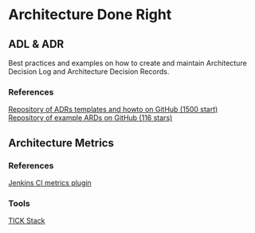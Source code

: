 # Architecture Done Right

## ADL & ADR
Best practices and examples on how to create and maintain Architecture Decision Log and Architecture Decision Records.

### References
[Repository of ADRs templates and howto on GitHub \(1500 start\)](https://github.com/joelparkerhenderson/architecture_decision_record) \
[Repository of example ARDs on GitHub \(116 stars\)](https://github.com/arachne-framework/architecture)

## Architecture Metrics

### References
[Jenkins CI metrics plugin](https://github.com/jenkinsci/metrics-plugin)

### Tools
[TICK Stack](https://www.thoughtworks.com/radar/platforms/tick-stack)

